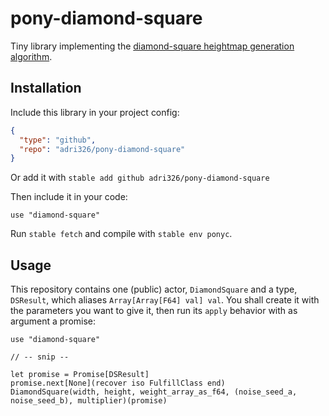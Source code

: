 # pony-diamond-square

Tiny library implementing the [diamond-square heightmap generation algorithm](https://en.wikipedia.org/wiki/Diamond-square_algorithm).

## Installation

Include this library in your project config:

```json
{
  "type": "github",
  "repo": "adri326/pony-diamond-square"
}
```

Or add it with `stable add github adri326/pony-diamond-square`

Then include it in your code:

```pony
use "diamond-square"
```

Run `stable fetch` and compile with `stable env ponyc`.

## Usage

This repository contains one (public) actor, `DiamondSquare` and a type, `DSResult`, which aliases `Array[Array[F64] val] val`.
You shall create it with the parameters you want to give it, then run its `apply` behavior with as argument a promise:

```pony
use "diamond-square"

// -- snip --

let promise = Promise[DSResult]
promise.next[None](recover iso FulfillClass end)
DiamondSquare(width, height, weight_array_as_f64, (noise_seed_a, noise_seed_b), multiplier)(promise)
```

